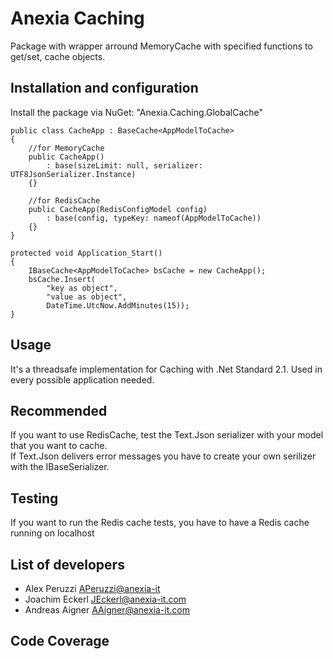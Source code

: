 # Anexia Caching
Package with wrapper arround MemoryCache with specified functions to get/set,
cache objects. 

## Installation and configuration
Install the package via NuGet: "Anexia.Caching.GlobalCache"

	public class CacheApp : BaseCache<AppModelToCache>
	{
		//for MemoryCache
		public CacheApp()
			: base(sizeLimit: null, serializer: UTF8JsonSerializer.Instance)
		{}
		
		//for RedisCache
		public CacheApp(RedisConfigModel config)
			: base(config, typeKey: nameof(AppModelToCache))
		{}
	}
	
	protected void Application_Start()
	{
		IBaseCache<AppModelToCache> bsCache = new CacheApp();
		bsCache.Insert(
			"key as object",
			"value as object",
			DateTime.UtcNow.AddMinutes(15));
	}

## Usage
It's a threadsafe implementation for Caching with .Net Standard 2.1.
Used in every possible application needed.

## Recommended
If you want to use RedisCache, test the Text.Json serializer with your model that you want to cache.  
If Text.Json delivers error messages you have to create your own serilizer with the IBaseSerializer.

## Testing
If you want to run the Redis cache tests, you have to have a Redis cache running on localhost

## List of developers

* Alex Peruzzi <APeruzzi@anexia-it>
* Joachim Eckerl <JEckerl@anexia-it.com>
* Andreas Aigner <AAigner@anexia-it.com>

## Code Coverage
